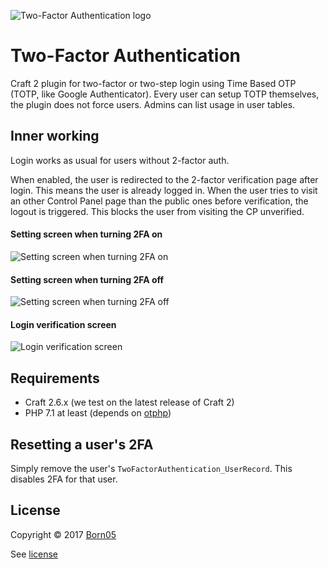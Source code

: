 ![Two-Factor Authentication logo](https://raw.githubusercontent.com/born05/craft-twofactorauthentication/master/logo.png)

# Two-Factor Authentication

Craft 2 plugin for two-factor or two-step login using Time Based OTP (TOTP, like Google Authenticator).
Every user can setup TOTP themselves, the plugin does not force users. Admins can list usage in user tables.

## Inner working

Login works as usual for users without 2-factor auth.

When enabled, the user is redirected to the 2-factor verification page after login.
This means the user is already logged in. When the user tries to visit an other Control Panel page than the public ones before verification, the logout is triggered. This blocks the user from visiting the CP unverified.

#### Setting screen when turning 2FA on
![Setting screen when turning 2FA on](https://raw.githubusercontent.com/born05/craft-twofactorauthentication/master/settings-turn-on.png)

#### Setting screen when turning 2FA off
![Setting screen when turning 2FA off](https://raw.githubusercontent.com/born05/craft-twofactorauthentication/master/settings-turn-off.png)

#### Login verification screen
![Login verification screen](https://raw.githubusercontent.com/born05/craft-twofactorauthentication/master/login-verification.png)

## Requirements

- Craft 2.6.x (we test on the latest release of Craft 2)
- PHP 7.1 at least (depends on [otphp](https://github.com/Spomky-Labs/otphp))

## Resetting a user's 2FA

Simply remove the user's `TwoFactorAuthentication_UserRecord`. This disables 2FA for that user.

## License

Copyright © 2017 [Born05](https://www.born05.com/)

See [license](https://github.com/born05/craft-twofactorauthentication/blob/master/LICENSE)